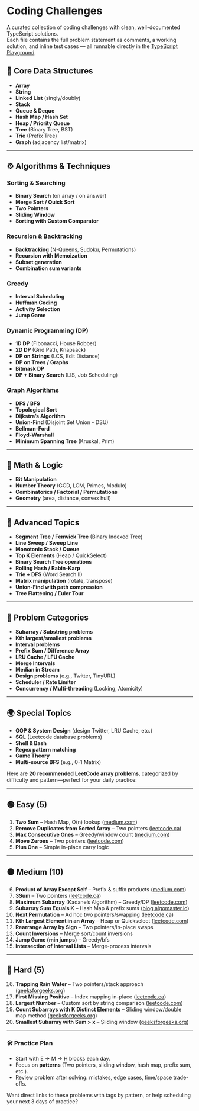 # Coding Challenges

A curated collection of coding challenges with clean, well-documented TypeScript solutions.  
Each file contains the full problem statement as comments, a working solution, and inline test cases — all runnable directly in the [TypeScript Playground](https://www.typescriptlang.org/play).

## 📌 Core Data Structures
- **Array**
- **String**
- **Linked List** (singly/doubly)
- **Stack**
- **Queue & Deque**
- **Hash Map / Hash Set**
- **Heap / Priority Queue**
- **Tree** (Binary Tree, BST)
- **Trie** (Prefix Tree)
- **Graph** (adjacency list/matrix)

---

## ⚙️ Algorithms & Techniques

### Sorting & Searching
- **Binary Search** (on array / on answer)
- **Merge Sort / Quick Sort**
- **Two Pointers**
- **Sliding Window**
- **Sorting with Custom Comparator**

### Recursion & Backtracking
- **Backtracking** (N-Queens, Sudoku, Permutations)
- **Recursion with Memoization**
- **Subset generation**
- **Combination sum variants**

### Greedy
- **Interval Scheduling**
- **Huffman Coding**
- **Activity Selection**
- **Jump Game**

### Dynamic Programming (DP)
- **1D DP** (Fibonacci, House Robber)
- **2D DP** (Grid Path, Knapsack)
- **DP on Strings** (LCS, Edit Distance)
- **DP on Trees / Graphs**
- **Bitmask DP**
- **DP + Binary Search** (LIS, Job Scheduling)

### Graph Algorithms
- **DFS / BFS**
- **Topological Sort**
- **Dijkstra’s Algorithm**
- **Union-Find** (Disjoint Set Union - DSU)
- **Bellman-Ford**
- **Floyd-Warshall**
- **Minimum Spanning Tree** (Kruskal, Prim)

---

## 📐 Math & Logic
- **Bit Manipulation**
- **Number Theory** (GCD, LCM, Primes, Modulo)
- **Combinatorics / Factorial / Permutations**
- **Geometry** (area, distance, convex hull)

---

## 🧠 Advanced Topics
- **Segment Tree / Fenwick Tree** (Binary Indexed Tree)
- **Line Sweep / Sweep Line**
- **Monotonic Stack / Queue**
- **Top K Elements** (Heap / QuickSelect)
- **Binary Search Tree operations**
- **Rolling Hash / Rabin-Karp**
- **Trie + DFS** (Word Search II)
- **Matrix manipulation** (rotate, transpose)
- **Union-Find with path compression**
- **Tree Flattening / Euler Tour**

---

## 🧩 Problem Categories
- **Subarray / Substring problems**
- **Kth largest/smallest problems**
- **Interval problems**
- **Prefix Sum / Difference Array**
- **LRU Cache / LFU Cache**
- **Merge Intervals**
- **Median in Stream**
- **Design problems** (e.g., Twitter, TinyURL)
- **Scheduler / Rate Limiter**
- **Concurrency / Multi-threading** (Locking, Atomicity)

---

## 🌍 Special Topics
- **OOP & System Design** (design Twitter, LRU Cache, etc.)
- **SQL** (Leetcode database problems)
- **Shell & Bash**
- **Regex pattern matching**
- **Game Theory**
- **Multi-source BFS** (e.g., 0-1 Matrix)

Here are **20 recommended LeetCode array problems**, categorized by difficulty and pattern—perfect for your daily practice:

---

## 🟢 Easy (5)

1. **Two Sum** – Hash Map, O(n) lookup ([medium.com][1])
2. **Remove Duplicates from Sorted Array** – Two pointers ([leetcode.ca][2])
3. **Max Consecutive Ones** – Greedy/window count ([medium.com][1])
4. **Move Zeroes** – Two pointers ([leetcode.com][3])
5. **Plus One** – Simple in-place carry logic&#x20;

---

## 🟠 Medium (10)

6. **Product of Array Except Self** – Prefix & suffix products ([medium.com][1])
7. **3Sum** – Two pointers ([leetcode.ca][2])
8. **Maximum Subarray** (Kadane’s Algorithm) – Greedy/DP ([leetcode.com][3])
9. **Subarray Sum Equals K** – Hash Map & prefix sums ([blog.algomaster.io][4])
10. **Next Permutation** – Ad hoc two pointers/swapping ([leetcode.ca][2])
11. **Kth Largest Element in an Array** – Heap or Quickselect ([leetcode.com][5])
12. **Rearrange Array by Sign** – Two pointers/in-place swaps&#x20;
13. **Count Inversions** – Merge sort/count inversions&#x20;
14. **Jump Game (min jumps)** – Greedy/bfs&#x20;
15. **Intersection of Interval Lists** – Merge-process intervals&#x20;

---

## 🔴 Hard (5)

16. **Trapping Rain Water** – Two pointers/stack approach ([geeksforgeeks.org][6])
17. **First Missing Positive** – Index mapping in-place ([leetcode.ca][2])
18. **Largest Number** – Custom sort by string comparison ([leetcode.com][7])
19. **Count Subarrays with K Distinct Elements** – Sliding window/double map method ([geeksforgeeks.org][6])
20. **Smallest Subarray with Sum > x** – Sliding window ([geeksforgeeks.org][6])

---

### 🛠 Practice Plan

* Start with E → M → H blocks each day.
* Focus on **patterns** (Two pointers, sliding window, hash map, prefix sum, etc.).
* Review problem after solving: mistakes, edge cases, time/space trade-offs.

Want direct links to these problems with tags by pattern, or help scheduling your next 3 days of practice?

[1]: https://medium.com/%40johnadjanohoun/mastering-leetcode-10-common-array-questions-and-how-to-solve-them-ad61b47cfc38?utm_source=chatgpt.com "Mastering LeetCode: 10 Common Array Questions and How to ..."
[2]: https://leetcode.ca/all/problems.html?utm_source=chatgpt.com "Leetcode All Problems with Python/Java/C++ solutions"
[3]: https://leetcode.com/explore/interview/card/top-interview-questions-medium/?utm_source=chatgpt.com "Top Interview Questions – Medium - Explore - LeetCode"
[4]: https://blog.algomaster.io/p/15-leetcode-patterns?utm_source=chatgpt.com "LeetCode was HARD until I Learned these 15 Patterns"
[5]: https://leetcode.com/problems/kth-largest-element-in-an-array/?utm_source=chatgpt.com "215. Kth Largest Element in an Array - LeetCode"
[6]: https://www.geeksforgeeks.org/find-second-largest-element-array/?utm_source=chatgpt.com "Second Largest Element in an Array - GeeksforGeeks"
[7]: https://leetcode.com/problems/largest-number/?utm_source=chatgpt.com "Largest Number - LeetCode"
